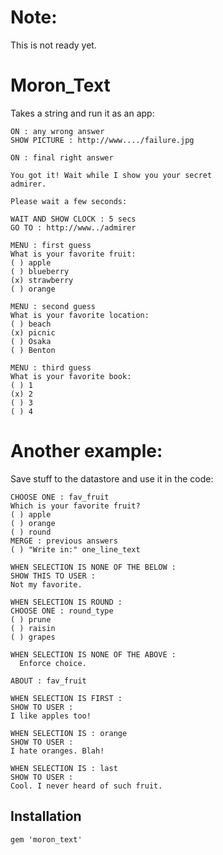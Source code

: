 
# Note:

This is not ready yet.

# Moron_Text

Takes a string and run it as an app:

    ON : any wrong answer
    SHOW PICTURE : http://www..../failure.jpg

    ON : final right answer

    You got it! Wait while I show you your secret
    admirer.

    Please wait a few seconds:

    WAIT AND SHOW CLOCK : 5 secs
    GO TO : http://www../admirer

    MENU : first guess
    What is your favorite fruit:
    ( ) apple
    ( ) blueberry
    (x) strawberry
    ( ) orange

    MENU : second guess
    What is your favorite location:
    ( ) beach
    (x) picnic
    ( ) Osaka
    ( ) Benton

    MENU : third guess
    What is your favorite book:
    ( ) 1
    (x) 2
    ( ) 3
    ( ) 4

# Another example:

Save stuff to the datastore and use it in the code:

    CHOOSE ONE : fav_fruit
    Which is your favorite fruit?
    ( ) apple
    ( ) orange
    ( ) round
    MERGE : previous answers
    ( ) "Write in:" one_line_text

    WHEN SELECTION IS NONE OF THE BELOW :
    SHOW THIS TO USER :
    Not my favorite.

    WHEN SELECTION IS ROUND :
    CHOOSE ONE : round_type
    ( ) prune
    ( ) raisin
    ( ) grapes

    WHEN SELECTION IS NONE OF THE ABOVE :
      Enforce choice.

    ABOUT : fav_fruit

    WHEN SELECTION IS FIRST :
    SHOW TO USER :
    I like apples too!

    WHEN SELECTION IS : orange
    SHOW TO USER :
    I hate oranges. Blah!

    WHEN SELECTION IS : last
    SHOW TO USER :
    Cool. I never heard of such fruit.


## Installation

    gem 'moron_text'

